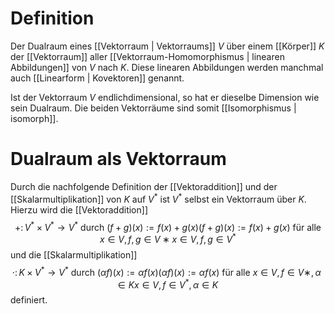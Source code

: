 # Definition
Der Dualraum eines [[Vektorraum | Vektorraums]] $V$ über einem [[Körper]] $K$ der [[Vektorraum]] aller [[Vektorraum-Homomorphismus | linearen Abbildungen]] von $V$ nach $K$. Diese linearen Abbildungen werden manchmal auch [[Linearform | Kovektoren]] genannt.

Ist der Vektorraum $V$ endlichdimensional, so hat er dieselbe Dimension wie sein Dualraum. Die beiden Vektorräume sind somit [[Isomorphismus | isomorph]]. 

# Dualraum als Vektorraum
Durch die nachfolgende Definition der [[Vektoraddition]] und der [[Skalarmultiplikation]] von $K$ auf $V^*$ ist $V^*$ selbst ein Vektorraum über $K$.
Hierzu wird die [[Vektoraddition]]
$$+\colon V^{*}\times V^{*}\rightarrow V^{*} \text{ durch } ( f + g ) ( x ) := f ( x ) + g ( x ) \left(f+g\right)(x) := f(x) + g(x) \text{ für alle } x ∈ V , f , g ∈ V ∗ x\in V, f , g\in V^*$$
und die [[Skalarmultiplikation]]
$$\cdot \colon K\times V^{*}\rightarrow V^{*} \text{ durch } ( α f ) ( x ) := α f ( x ) (\alpha f)\left(x\right) := \alpha f(x) \text{ für alle } x ∈ V , f ∈ V ∗ , α ∈ K x\in V, f \in V^*,\,\alpha \in K$$
definiert.
